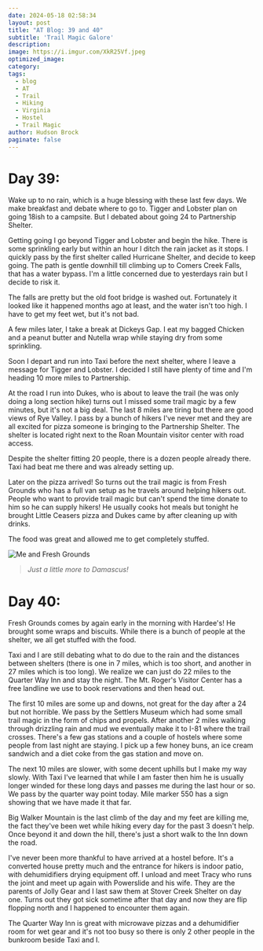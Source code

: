 ```yaml
---
date: 2024-05-18 02:58:34
layout: post
title: "AT Blog: 39 and 40"
subtitle: 'Trail Magic Galore'
description:
image: https://i.imgur.com/XkR25Vf.jpeg
optimized_image: 
category:
tags:
  - blog
  - AT
  - Trail
  - Hiking
  - Virginia
  - Hostel
  - Trail Magic
author: Hudson Brock
paginate: false
---
```


# Day 39:

Wake up to no rain, which is a huge blessing with these last few days. We make breakfast and debate where to go to. Tigger and Lobster plan on going 18ish to a campsite. But I debated about going 24 to Partnership Shelter.

Getting going I go beyond Tigger and Lobster and begin the hike. There is some sprinkling early but within an hour I ditch the rain jacket as it stops. I quickly pass by the first shelter called Hurricane Shelter, and decide to keep going. The path is gentle downhill till climbing up to Comers Creek Falls, that has a water bypass. I'm a little concerned due to yesterdays rain but I decide to risk it. 

The falls are pretty but the old foot bridge is washed out. Fortunately it looked like it happened months ago at least, and the water isn't too high. I have to get my feet wet, but it's not bad.

A few miles later, I take a break at Dickeys Gap. I eat my bagged Chicken and a peanut butter and Nutella wrap while staying dry from some sprinkling.

Soon I depart and run into Taxi before the next shelter, where I leave a message for Tigger and Lobster. I decided I still have plenty of time and I'm heading 10 more miles to Partnership.

At the road I run into Dukes, who is about to leave the trail (he was only doing a long section hike) turns out I missed some trail magic by a few minutes, but it's not a big deal. The last 8 miles are tiring but there are good views of Rye Valley. I pass by a bunch of hikers I've never met and they are all excited for pizza someone is bringing to the Partnership Shelter. The shelter is located right next to the Roan Mountain visitor center with road access. 

Despite the shelter fitting 20 people, there is a dozen people already there. Taxi had beat me there and was already setting up.

Later on the pizza arrived! So turns out the trail magic is from Fresh Grounds who has a full van setup as he travels around helping hikers out. People who want to provide trail magic but can't spend the time donate to him so he can supply hikers! He usually cooks hot meals but tonight he brought Little Ceasers pizza and Dukes came by after cleaning up with drinks.

The food was great and allowed me to get completely stuffed.


![Me and Fresh Grounds](https://i.imgur.com/netTpQy.jpeg "Me and Fresh Grounds")

>*Just a little more to Damascus!*

# Day 40:

Fresh Grounds comes by again early in the morning with Hardee's! He brought some wraps and biscuits. While there is a bunch of people at the shelter, we all get stuffed with the food.

Taxi and I are still debating what to do due to the rain and the distances between shelters (there is one in 7 miles, which is too short, and another in 27 miles which is too long). We realize we can just do 22 miles to the Quarter Way Inn and stay the night. The Mt. Roger's Visitor Center has a free landline we use to book reservations and then head out.

The first 10 miles are some up and downs, not great for the day after a 24 but not horrible. We pass by the Settlers Museum which had some small trail magic in the form of chips and propels. After another 2 miles walking through drizzling rain and mud we eventually make it to I-81 where the trail crosses. There's a few gas stations and a couple of hostels where some people from last night are staying. I pick up a few honey buns, an ice cream sandwich and a diet coke from the gas station and move on.

The next 10 miles are slower, with some decent uphills but I make my way slowly. With Taxi I've learned that while I am faster then him he is usually longer winded for these long days and passes me during the last hour or so. We pass by the quarter way point today. Mile marker 550 has a sign showing that we have made it that far.

Big Walker Mountain is the last climb of the day and my feet are killing me, the fact they've been wet while hiking every day for the past 3 doesn't help. Once beyond it and down the hill, there's just a short walk to the Inn down the road.

I've never been more thankful to have arrived at a hostel before. It's a converted house pretty much and the entrance for hikers is indoor patio, with dehumidifiers drying equipment off. I unload and meet Tracy who runs the joint and meet up again with Powerslide and his wife. They are the parents of Jolly Gear and I last saw them at Stover Creek Shelter on day one. Turns out they got sick sometime after that day and now they are flip flopping north and I happened to encounter them again.

The Quarter Way Inn is great with microwave pizzas and a dehumidifier room for wet gear and it's not too busy so there is only 2 other people in the bunkroom beside Taxi and I.

